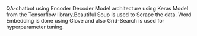 QA-chatbot using Encoder Decoder Model architecture using Keras Model from the Tensorflow library.Beautiful Soup is used to Scrape the data.
Word Embedding is done using Glove and also Grid-Search is used for hyperparameter tuning.
